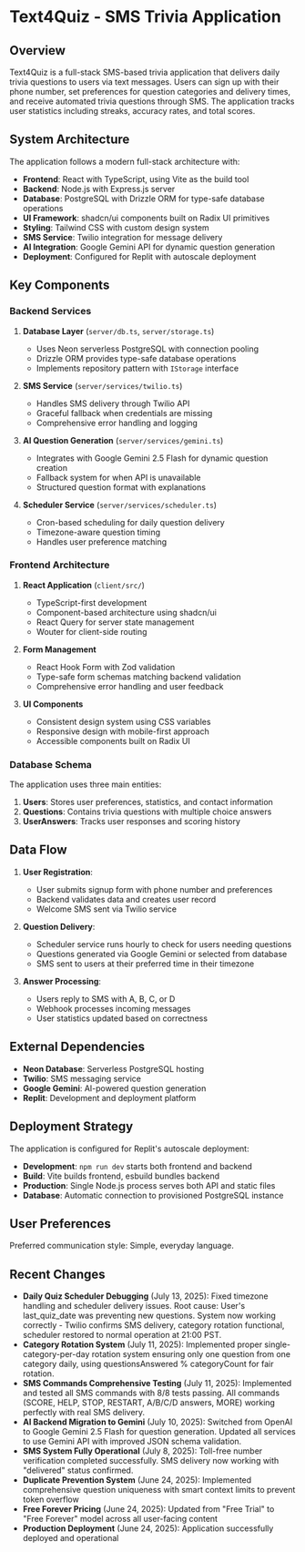 # Text4Quiz - SMS Trivia Application

## Overview

Text4Quiz is a full-stack SMS-based trivia application that delivers daily trivia questions to users via text messages. Users can sign up with their phone number, set preferences for question categories and delivery times, and receive automated trivia questions through SMS. The application tracks user statistics including streaks, accuracy rates, and total scores.

## System Architecture

The application follows a modern full-stack architecture with:

- **Frontend**: React with TypeScript, using Vite as the build tool
- **Backend**: Node.js with Express.js server
- **Database**: PostgreSQL with Drizzle ORM for type-safe database operations
- **UI Framework**: shadcn/ui components built on Radix UI primitives
- **Styling**: Tailwind CSS with custom design system
- **SMS Service**: Twilio integration for message delivery
- **AI Integration**: Google Gemini API for dynamic question generation
- **Deployment**: Configured for Replit with autoscale deployment

## Key Components

### Backend Services

1. **Database Layer** (`server/db.ts`, `server/storage.ts`)
   - Uses Neon serverless PostgreSQL with connection pooling
   - Drizzle ORM provides type-safe database operations
   - Implements repository pattern with `IStorage` interface

2. **SMS Service** (`server/services/twilio.ts`)
   - Handles SMS delivery through Twilio API
   - Graceful fallback when credentials are missing
   - Comprehensive error handling and logging

3. **AI Question Generation** (`server/services/gemini.ts`)
   - Integrates with Google Gemini 2.5 Flash for dynamic question creation
   - Fallback system for when API is unavailable
   - Structured question format with explanations

4. **Scheduler Service** (`server/services/scheduler.ts`)
   - Cron-based scheduling for daily question delivery
   - Timezone-aware question timing
   - Handles user preference matching

### Frontend Architecture

1. **React Application** (`client/src/`)
   - TypeScript-first development
   - Component-based architecture using shadcn/ui
   - React Query for server state management
   - Wouter for client-side routing

2. **Form Management**
   - React Hook Form with Zod validation
   - Type-safe form schemas matching backend validation
   - Comprehensive error handling and user feedback

3. **UI Components**
   - Consistent design system using CSS variables
   - Responsive design with mobile-first approach
   - Accessible components built on Radix UI

### Database Schema

The application uses three main entities:

1. **Users**: Stores user preferences, statistics, and contact information
2. **Questions**: Contains trivia questions with multiple choice answers
3. **UserAnswers**: Tracks user responses and scoring history

## Data Flow

1. **User Registration**:
   - User submits signup form with phone number and preferences
   - Backend validates data and creates user record
   - Welcome SMS sent via Twilio service

2. **Question Delivery**:
   - Scheduler service runs hourly to check for users needing questions
   - Questions generated via Google Gemini or selected from database
   - SMS sent to users at their preferred time in their timezone

3. **Answer Processing**:
   - Users reply to SMS with A, B, C, or D
   - Webhook processes incoming messages
   - User statistics updated based on correctness

## External Dependencies

- **Neon Database**: Serverless PostgreSQL hosting
- **Twilio**: SMS messaging service
- **Google Gemini**: AI-powered question generation
- **Replit**: Development and deployment platform

## Deployment Strategy

The application is configured for Replit's autoscale deployment:

- **Development**: `npm run dev` starts both frontend and backend
- **Build**: Vite builds frontend, esbuild bundles backend
- **Production**: Single Node.js process serves both API and static files
- **Database**: Automatic connection to provisioned PostgreSQL instance

## User Preferences

Preferred communication style: Simple, everyday language.

## Recent Changes

- **Daily Quiz Scheduler Debugging** (July 13, 2025): Fixed timezone handling and scheduler delivery issues. Root cause: User's last_quiz_date was preventing new questions. System now working correctly - Twilio confirms SMS delivery, category rotation functional, scheduler restored to normal operation at 21:00 PST.
- **Category Rotation System** (July 11, 2025): Implemented proper single-category-per-day rotation system ensuring only one question from one category daily, using questionsAnswered % categoryCount for fair rotation.
- **SMS Commands Comprehensive Testing** (July 11, 2025): Implemented and tested all SMS commands with 8/8 tests passing. All commands (SCORE, HELP, STOP, RESTART, A/B/C/D answers, MORE) working perfectly with real SMS delivery.
- **AI Backend Migration to Gemini** (July 10, 2025): Switched from OpenAI to Google Gemini 2.5 Flash for question generation. Updated all services to use Gemini API with improved JSON schema validation.
- **SMS System Fully Operational** (July 8, 2025): Toll-free number verification completed successfully. SMS delivery now working with "delivered" status confirmed.
- **Duplicate Prevention System** (June 24, 2025): Implemented comprehensive question uniqueness with smart context limits to prevent token overflow
- **Free Forever Pricing** (June 24, 2025): Updated from "Free Trial" to "Free Forever" model across all user-facing content
- **Production Deployment** (June 24, 2025): Application successfully deployed and operational